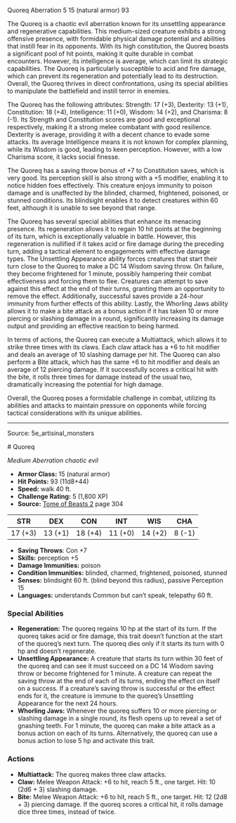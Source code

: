<MonsterName/>Quoreq</MonsterName>
<CreatureType/>Aberration</CreatureType>
<CR/>5</CR>
<AC/>15 (natural armor)</AC>
<HP/>93</HP>
<summary>The Quoreq is a chaotic evil aberration known for its unsettling appearance and regenerative capabilities. This medium-sized creature exhibits a strong offensive presence, with formidable physical damage potential and abilities that instill fear in its opponents. With its high constitution, the Quoreq boasts a significant pool of hit points, making it quite durable in combat encounters. However, its intelligence is average, which can limit its strategic capabilities. The Quoreq is particularly susceptible to acid and fire damage, which can prevent its regeneration and potentially lead to its destruction. Overall, the Quoreq thrives in direct confrontations, using its special abilities to manipulate the battlefield and instill terror in enemies.</summary>

<detail>

The Quoreq has the following attributes: Strength: 17 (+3), Dexterity: 13 (+1), Constitution: 18 (+4), Intelligence: 11 (+0), Wisdom: 14 (+2), and Charisma: 8 (-1). Its Strength and Constitution scores are good and exceptional respectively, making it a strong melee combatant with good resilience. Dexterity is average, providing it with a decent chance to evade some attacks. Its average Intelligence means it is not known for complex planning, while its Wisdom is good, leading to keen perception. However, with a low Charisma score, it lacks social finesse.

The Quoreq has a saving throw bonus of +7 to Constitution saves, which is very good. Its perception skill is also strong with a +5 modifier, enabling it to notice hidden foes effectively. This creature enjoys immunity to poison damage and is unaffected by the blinded, charmed, frightened, poisoned, or stunned conditions. Its blindsight enables it to detect creatures within 60 feet, although it is unable to see beyond that range.

The Quoreq has several special abilities that enhance its menacing presence. Its regeneration allows it to regain 10 hit points at the beginning of its turn, which is exceptionally valuable in battle. However, this regeneration is nullified if it takes acid or fire damage during the preceding turn, adding a tactical element to engagements with effective damage types. The Unsettling Appearance ability forces creatures that start their turn close to the Quoreq to make a DC 14 Wisdom saving throw. On failure, they become frightened for 1 minute, possibly hampering their combat effectiveness and forcing them to flee. Creatures can attempt to save against this effect at the end of their turns, granting them an opportunity to remove the effect. Additionally, successful saves provide a 24-hour immunity from further effects of this ability. Lastly, the Whorling Jaws ability allows it to make a bite attack as a bonus action if it has taken 10 or more piercing or slashing damage in a round, significantly increasing its damage output and providing an effective reaction to being harmed.

In terms of actions, the Quoreq can execute a Multiattack, which allows it to strike three times with its claws. Each claw attack has a +6 to hit modifier and deals an average of 10 slashing damage per hit. The Quoreq can also perform a Bite attack, which has the same +6 to hit modifier and deals an average of 12 piercing damage. If it successfully scores a critical hit with the bite, it rolls three times for damage instead of the usual two, dramatically increasing the potential for high damage. 

Overall, the Quoreq poses a formidable challenge in combat, utilizing its abilities and attacks to maintain pressure on opponents while forcing tactical considerations with its unique abilities.</detail>



---

Source: 5e_artisinal_monsters

<statblock>
# Quoreq

*Medium* *Aberration* *chaotic evil*

- **Armor Class:** 15 (natural armor)
- **Hit Points:** 93 (11d8+44)
- **Speed:** walk 40 ft.
- **Challenge Rating:** 5 (1,800 XP)
- **Source:** [Tome of Beasts 2](https://koboldpress.com/kpstore/product/tome-of-beasts-2-for-5th-edition) page 304

| STR | DEX | CON | INT | WIS | CHA |
| --- | --- | --- | --- | --- | --- |
| 17 (+3) | 13 (+1) | 18 (+4) | 11 (+0) | 14 (+2) | 8 (-1) |

- **Saving Throws**: Con +7
- **Skills:** perception +5
- **Damage Immunities:** poison
- **Condition Immunities:** blinded, charmed, frightened, poisoned, stunned
- **Senses:** blindsight 60 ft. (blind beyond this radius), passive Perception 15
- **Languages:** understands Common but can’t speak, telepathy 60 ft.

### Special Abilities

- **Regeneration:** The quoreq regains 10 hp at the start of its turn. If the quoreq takes acid or fire damage, this trait doesn’t function at the start of the quoreq’s next turn. The quoreq dies only if it starts its turn with 0 hp and doesn’t regenerate.
- **Unsettling Appearance:** A creature that starts its turn within 30 feet of the quoreq and can see it must succeed on a DC 14 Wisdom saving throw or become frightened for 1 minute. A creature can repeat the saving throw at the end of each of its turns, ending the effect on itself on a success. If a creature’s saving throw is successful or the effect ends for it, the creature is immune to the quoreq’s Unsettling Appearance for the next 24 hours.
- **Whorling Jaws:** Whenever the quoreq suffers 10 or more piercing or slashing damage in a single round, its flesh opens up to reveal a set of gnashing teeth. For 1 minute, the quoreq can make a bite attack as a bonus action on each of its turns. Alternatively, the quoreq can use a bonus action to lose 5 hp and activate this trait.

### Actions

- **Multiattack:** The quoreq makes three claw attacks.
- **Claw:** Melee Weapon Attack: +6 to hit, reach 5 ft., one target. Hit: 10 (2d6 + 3) slashing damage.
- **Bite:** Melee Weapon Attack: +6 to hit, reach 5 ft., one target. Hit: 12 (2d8 + 3) piercing damage. If the quoreq scores a critical hit, it rolls damage dice three times, instead of twice.


</statblock>


